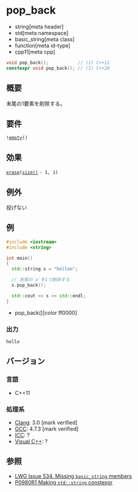 # pop_back
* string[meta header]
* std[meta namespace]
* basic_string[meta class]
* function[meta id-type]
* cpp11[meta cpp]

```cpp
void pop_back();           // (1) C++11
constexpr void pop_back(); // (1) C++20
```

## 概要
末尾の1要素を削除する。


## 要件
`!`[`empty`](empty.md)`()`


## 効果
[`erase`](erase.md)`(`[`size()`](size.md) `- 1, 1)`


## 例外
投げない


## 例
```cpp example
#include <iostream>
#include <string>

int main()
{
  std::string s = "helloo";

  // 末尾の`o`を1つ削除する
  s.pop_back();

  std::cout << s << std::endl;
}
```
* pop_back()[color ff0000]

### 出力
```
hello
```

## バージョン
### 言語
- C++11

### 処理系
- [Clang](/implementation.md#clang): 3.0 [mark verified]
- [GCC](/implementation.md#gcc): 4.7.3 [mark verified]
- [ICC](/implementation.md#icc): ?
- [Visual C++](/implementation.md#visual_cpp): ?


## 参照
- [LWG Issue 534. Missing `basic_string` members](http://www.open-std.org/jtc1/sc22/wg21/docs/lwg-defects.html#534)
- [P0980R1 Making `std::string` constexpr](https://www.open-std.org/jtc1/sc22/wg21/docs/papers/2019/p0980r1.pdf)
